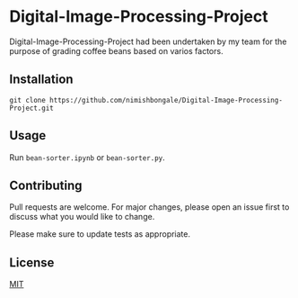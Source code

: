 # Digital-Image-Processing-Project

Digital-Image-Processing-Project had been undertaken by my team for the purpose of grading coffee beans based on varios factors.

## Installation

```git
git clone https://github.com/nimishbongale/Digital-Image-Processing-Project.git
```

## Usage

Run ```bean-sorter.ipynb``` or ```bean-sorter.py```.

## Contributing
Pull requests are welcome. For major changes, please open an issue first to discuss what you would like to change.

Please make sure to update tests as appropriate.

## License
[MIT](https://choosealicense.com/licenses/mit/)
